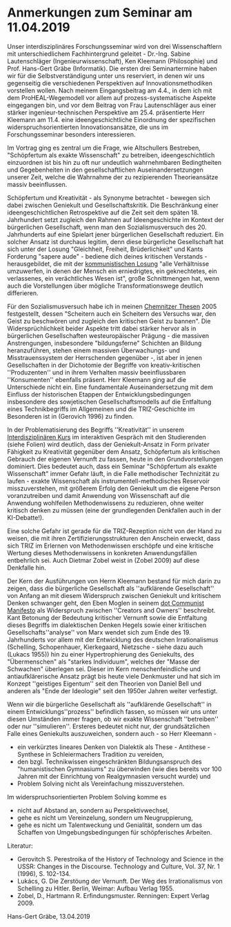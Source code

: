 # Anmerkungen zum Seminar am 11.04.2019

Unser interdisziplinäres Forschungsseminar wird von drei Wissenschaftlern mit
unterschiedlichem Fachhintergrund geleitet - Dr.-Ing. Sabine Lautenschläger
(Ingenieurwissenschaft), Ken Kleemann (Philosophie) und Prof. Hans-Gert Gräbe
(Informatik). Die ersten drei Seminartermine haben wir für die
Selbstverständigung unter uns reserviert, in denen wir uns gegenseitig die
verschiedenen Perspektiven auf Innovationsmethodiken vorstellen wollen. Nach
meinem Eingangsbeitrag am 4.4., in dem ich mit dem ProHEAL-Wegemodell vor
allem auf prozess-systematische Aspekte eingegangen bin, und vor dem Beitrag
von Frau Lautenschläger aus einer stärker ingenieur-technischen Perspektive am
25.4. präsentierte Herr Kleemann am 11.4. eine ideengeschichtliche Einordnung
der spezifischen widerspruchsorientierten Innovationsansätze, die uns im
Forschungsseminar besonders interessieren. 

Im Vortrag ging es zentral um die Frage, wie Altschullers Bestreben,
"Schöpfertum als exakte Wissenschaft" zu betreiben, ideengeschichtlich
einzuordnen ist bis hin zu oft nur undeutlich wahrnehmbaren Bedingtheiten und
Gegebenheiten in den gesellschaftlichen Auseinandersetzungen unserer Zeit,
welche die Wahrnahme der zu rezipierenden Theorieansätze massiv beeinflussen.

Schöpfertum und Kreativität - als Synonyme betrachtet - bewegen sich dabei
zwischen Geniekult und Gesellschaftskritik. Die Beschränkung einer
ideengeschichtlichen Retrospektive auf die Zeit seit dem späten
18. Jahrhundert setzt zugleich den Rahmen auf Ideengeschichte im Kontext der
bürgerlichen Gesellschaft, wenn man den Sozialismusversuch des
20. Jahrhunderts auf eine Spielart jener bürgerlichen Gesellschaft reduziert.
Ein solcher Ansatz ist durchaus legitim, denn diese bürgerliche Gesellschaft
hat sich unter der Losung "Gleichheit, Freiheit, Brüderlichkeit" und Kants
Forderung "sapere aude" - bediene dich deines kritischen Verstands -
herausgebildet, die mit der [kommunistischen
Losung](http://www.mlwerke.de/me/me01/me01_378.htm) "alle Verhältnisse
umzuwerfen, in denen der Mensch ein erniedrigtes, ein geknechtetes, ein
verlassenes, ein verächtliches Wesen ist", große Schnittmengen hat, wenn auch
die Vorstellungen über mögliche Transformationswege deutlich differieren.

Für den Sozialismusversuch habe ich in meinen [Chemnitzer
Thesen](https://hg-graebe.de/EigeneTexte/cc-thesen.pdf) 2005 festgestellt,
dessen "Scheitern auch ein Scheitern des Versuchs war, den Geist zu beschwören
und zugleich den kritischen Geist zu bannen".  Die Widersprüchlichkeit beider
Aspekte tritt dabei stärker hervor als in bürgerlichen Gesellschaften
westeuropäischer Prägung - die massiven Anstrengungen, insbesondere
"bildungsferne" Schichten an Bildung heranzuführen, stehen einem massiven
Überwachungs- und Misstrauenssystem der Herrschenden gegenüber -, ist aber in
jenen Gesellschaften in der Dichotomie der Begriffe von kreativ-kritischen
''Produzenten'' und in ihrem Verhalten massiv beeinflussbaren ''Konsumenten''
ebenfalls präsent.  Herr Kleemann ging auf die Unterschiede nicht ein.  Eine
fundamentale Auseinandersetzung mit dem Einfluss der historischen Etappen der
Entwicklungsbedingungen insbesondere des sowjetischen Gesellschaftsmodells auf
die Entfaltung eines Technikbegriffs im Allgemeinen und die TRIZ-Geschichte im
Besonderen ist in (Gerovich 1996) zu finden.

In der Problematisierung des Begriffs ''Kreativität'' in unserem
[Interdisziplinären
Kurs](http://bis.informatik.uni-leipzig.de/de/Lehre/Graebe/Inter) im
interaktiven Gespräch mit den Studierenden (siehe Folien) wird deutlich, dass
der Geniekult-Ansatz in Form privater Fähigkeit zu Kreativität gegenüber dem
Ansatz, Schöpfertum als kritischen Gebrauch der eigenen Vernunft zu fassen,
heute in den Grundvorstellungen dominiert. Dies bedeutet auch, dass ein
Seminar "Schöpfertum als exakte Wissenschaft" immer Gefahr läuft, in die Falle
methodischer Technizität zu laufen - exakte Wissenschaft als
instrumentell-methodisches Reservoir misszuverstehen, mit größerem Erfolg den
Geniekult um die eigene Person voranzutreiben und damit Anwendung von
Wissenschaft auf die Anwendung wohlfeilen Methodenwissens zu reduzieren, ohne
weiter kritisch denken zu müssen (eine der grundlegenden Denkfallen auch in
der KI-Debatte!).

Eine solche Gefahr ist gerade für die TRIZ-Rezeption nicht von der Hand zu
weisen, die mit ihren Zertifizierungsstrukturen den Anschein erweckt, dass
sich TRIZ im Erlernen von Methodenwissen erschöpfe und eine kritische Wertung
dieses Methodenwissens in konkreten Anwendungsfällen entbehrlich sei. Auch
Dietmar Zobel weist in (Zobel 2009) auf diese Denkfalle hin.

Der Kern der Ausführungen von Herrn Kleemann bestand für mich darin zu zeigen,
dass die bürgerliche Gesellschaft als ''aufklärende Gesellschaft'' von Anfang
an mit diesem Widerspruch zwischen Geniekult und kritischem Denken schwanger
geht, den Eben Moglen in seinem [dot Communist
Manifesto](http://moglen.law.columbia.edu/publications/dcm.html) als
Widerspruch zwischen ''Creators and Owners'' beschreibt. Kant Betonung der
Bedeutung kritischer Vernunft sowie die Entfaltung dieses Begriffs im
dialektischen Denken Hegels sowie einer kritischen Gesellschafts''analyse''
von Marx wendet sich zum Ende des 19. Jahrhunderts vor allem mit der
Entwicklung des deutschen Irrationalismus (Schelling, Schopenhauer,
Kierkegaard, Nietzsche - siehe dazu auch (Lukacs 1955)) hin zu einer
Hypertrophierung des Geniekults, des "Übermenschen" als "starkes Individuum",
welches der "Masse der Schwachen" überlegen sei. Dieser im Kern
menschenfeindliche und antiaufklärerische Ansatz prägt bis heute viele
Denkmuster und hat sich im Konzept ''geistiges Eigentum'' seit den Theorien
von Daniel Bell und anderen als "Ende der Ideologie" seit den 1950er Jahren
weiter verfestigt.

Wenn wir die bürgerliche Gesellschaft als ''aufklärende Gesellschaft'' in
einem Entwicklungs''prozess'' befindlich fassen, so müssen wir uns unter
diesen Umständen immer fragen, ob wir exakte Wissenschaft ''betreiben'' oder
nur ''simulieren''. Ersteres bedeutet nicht nur, der grundsätzlichen Falle
eines Geniekults auszuweichen, sondern auch - so Herr Kleemann -
* ein verkürztes lineares Denken von Dialektik als These - Antithese -
  Synthese in Schleiermachers Tradition zu vereiden,
* den bzgl. Technikwissen eingeschränkten Bildungsanspruch des "humanistischen
  Gymnasiums" zu überwinden (wie dies bereits vor 100 Jahren mit der
  Einrichtung von Realgymnasien versucht wurde) und
* Problem Solving nicht als Vereinfachung misszuverstehen. 

Im widerspruchsorientierten Problem Solving komme es
* nicht auf Abstand an, sondern au Perspektivwechsel,
* gehe es nicht um Vereinzelung, sondern um Neugruppierung,
* gehe es nicht um Talentweckung und Genialität, sondern um das Schaffen von
  Umgebungsbedingungen für schöpferisches Arbeiten.

Literatur:
* Gerovitch S. Perestroika of the History of Technology and Science in the
  USSR: Changes in the Discourse. Technology and Culture, Vol. 37, Nr. 1
  (1996), S. 102-134.
* Lukács, G. Die Zerstöung der Vernunft. Der Weg des Irrationalismus von
  Schelling zu Hitler. Berlin, Weimar: Aufbau Verlag 1955.
* Zobel, D., Hartmann R. Erfindungsmuster. Renningen: Expert Verlag 2009.

Hans-Gert Gräbe, 13.04.2019
